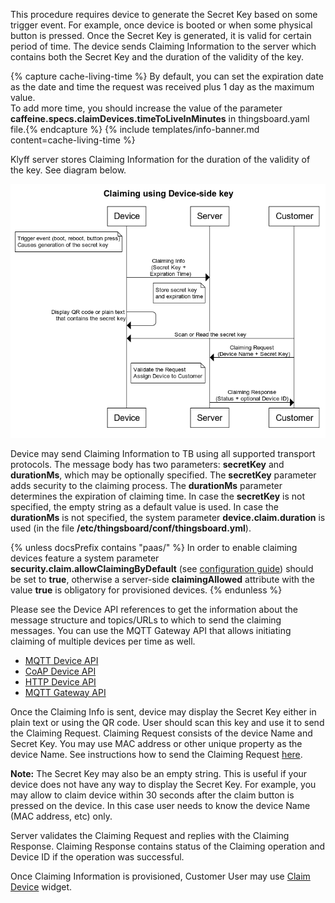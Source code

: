 
This procedure requires device to generate the Secret Key based on some trigger event. 
For example, once device is booted or when some physical button is pressed. 
Once the Secret Key is generated, it is valid for certain period of time. 
The device sends Claiming Information to the server which contains both the Secret Key and the duration of the validity of the key.

{% capture cache-living-time %}
By default, you can set the expiration date as the date and time the request was received plus 1 day as the maximum value.  
To add more time, you should increase the value of the parameter **caffeine.specs.claimDevices.timeToLiveInMinutes** in thingsboard.yaml file.{% endcapture %}
{% include templates/info-banner.md content=cache-living-time %}

Klyff server stores Claiming Information for the duration of the validity of the key. See diagram below.

![image](/images/user-guide/claiming-devices/device-side-key-diagram.png)

Device may send Claiming Information to TB using all supported transport protocols. The message body has two parameters: **secretKey** and **durationMs**, which may be optionally specified. 
The **secretKey** parameter adds security to the claiming process.
The **durationMs** parameter determines the expiration of claiming time.
In case the **secretKey** is not specified, the empty string as a default value is used.
In case the **durationMs** is not specified, the system parameter **device.claim.duration** is used (in the file **/etc/thingsboard/conf/thingsboard.yml**).

{% unless docsPrefix contains "paas/" %}
In order to enable claiming devices feature a system parameter **security.claim.allowClaimingByDefault** (see [configuration guide](/docs/user-guide/install/{{docsPrefix}}config/)) 
should be set to **true**, otherwise a server-side **claimingAllowed** attribute with the value **true** is obligatory for provisioned devices.
{% endunless %}

Please see the Device API references to get the information about the message structure and topics/URLs to which to send the claiming messages.
You can use the MQTT Gateway API that allows initiating claiming of multiple devices per time as well.

 - [MQTT Device API](/docs/{{docsPrefix}}reference/mqtt-api/#claiming-devices)
 - [CoAP Device API](/docs/{{docsPrefix}}reference/coap-api/#claiming-devices)
 - [HTTP Device API](/docs/{{docsPrefix}}reference/http-api/#claiming-devices)
 - [MQTT Gateway API](/docs/{{docsPrefix}}reference/gateway-mqtt-api/#claiming-devices-api)
 

Once the Claiming Info is sent, device may display the Secret Key either in plain text or using the QR code. User should scan this key and use it to send the Claiming Request.
Claiming Request consists of the device Name and Secret Key. You may use MAC address or other unique property as the device Name. 
See instructions how to send the Claiming Request [here](/docs/{{docsPrefix}}user-guide/claiming-devices/#device-claiming-api-request).   

**Note:** The Secret Key may also be an empty string. This is useful if your device does not have any way to display the Secret Key. 
For example, you may allow to claim device within 30 seconds after the claim button is pressed on the device. In this case user needs to know the device Name (MAC address, etc) only.

Server validates the Claiming Request and replies with the Claiming Response. Claiming Response contains status of the Claiming operation and Device ID if the operation was successful.

Once Claiming Information is provisioned, Customer User may use [Claim Device](/docs/{{docsPrefix}}user-guide/claiming-devices/#device-claiming-widget) widget.   

